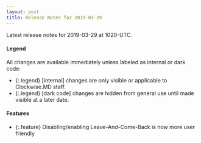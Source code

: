 ```yaml
---
layout: post
title: Release Notes for 2019-03-29
---
```


Latest release notes for 2019-03-29 at 1020-UTC.

<div class='legend' markdown='1'>

#### Legend

All changes are available immediately unless labeled as internal or dark code:

- {:.legend} [internal] changes are only visible or applicable to Clockwise.MD staff.
- {:.legend} [dark code] changes are hidden from general use until made visible at a later date.

</div>

<div class='features' markdown='1'>

#### Features

- {:.feature} Disabling/enabling Leave-And-Come-Back is now more user friendly

</div>

